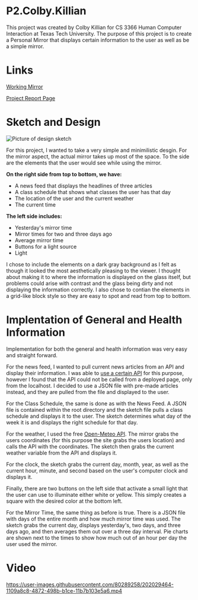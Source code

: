 # P2.Colby.Killian
This project was created by Colby Killian for CS 3366 Human Computer Interaction at Texas Tech University. The purpose of this project is to create a Personal Mirror that displays certain information to the user as well as be a simple mirror.

# Links
[Working Mirror](https://killianbeast.github.io/P2.Colby.Killian/)

[Project Report Page](https://github.com/Killianbeast/P2.Colby.Killian/blob/master/README.md)

# Sketch and Design
![Picture of design sketch](https://cdn.discordapp.com/attachments/749867033516179476/1042180074633429052/20221115_145005.jpg)

For this project, I wanted to take a very simple and minimilistic desgin. For the mirror aspect, the actual mirror takes up most of the space. To the side are the elements that the user would see while using the mirror. 

**On the right side from top to bottom, we have:**
- A news feed that displays the headlines of three articles
- A class schedule that shows what classes the user has that day
- The location of the user and the current weather
- The current time

**The left side includes:**
- Yesterday's mirror time
- Mirror times for two and three days ago
- Average mirror time
- Buttons for a light source
- Light

I chose to include the elements on a dark gray background as I felt as though it looked the most aesthetically pleasing to the viewer. I thought about making it to where the information is displayed on the glass itself, but problems could arise with contrast and the glass being dirty and not displaying the information correctly. I also chose to contian the elements in a grid-like block style so they are easy to spot and read from top to bottom.

# Implentation of General and Health Information
Implementation for both the general and health information was very easy and straight forward. 

For the news feed, I wanted to pull current news articles from an API and display their information. I was able to [use a certain API](https://newsapi.org/) for this purpose, however I found that the API could not be called from a deployed page, only from the localhost. I decided to use a JSON file with pre-made articles instead, and they are pulled from the file and displayed to the user. 

For the Class Schedule, the same is done as with the News Feed. A JSON file is contained within the root directory and the sketch file pulls a class schedule and displays it to the user. The sketch determines what day of the week it is and displays the right schedule for that day.

For the weather, I used the free [Open-Meteo API](https://open-meteo.com/en). The mirror grabs the users coordinates (for this purpose the site grabs the users location) and calls the API with the coordinates. The sketch then grabs the current weather variable from the API and displays it.

For the clock, the sketch grabs the current day, month, year, as well as the current hour, minute, and second based on the user's computer clock and displays it.

Finally, there are two buttons on the left side that activate a small light that the user can use to illuminate either white or yellow. This simply creates a square with the desired color at the bottom left. 

For the Mirror Time, the same thing as before is true. There is a JSON file with days of the entire month and how much mirror time was used. The sketch grabs the current day, displays yesterday's, two days, and three days ago, and then averages them out over a three day interval. Pie charts are shown next to the times to show how much out of an hour per day the user used the mirror.

# Video

https://user-images.githubusercontent.com/80289258/202029464-1109a8c8-4872-498b-b1ce-11b7b103e5a6.mp4


